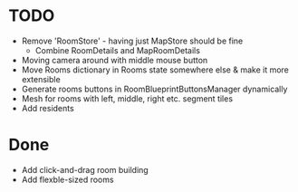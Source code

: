 # TODO
- Remove 'RoomStore' - having just MapStore should be fine
    - Combine RoomDetails and MapRoomDetails
- Moving camera around with middle mouse button
- Move Rooms dictionary in Rooms state somewhere else & make it more extensible
- Generate rooms buttons in RoomBlueprintButtonsManager dynamically
- Mesh for rooms with left, middle, right etc. segment tiles
- Add residents

# Done
- Add click-and-drag room building
- Add flexble-sized rooms
